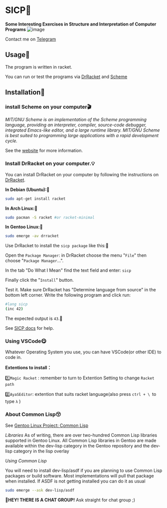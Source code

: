 # SICP🦎

**Some Interesting Exercises in Structure and Interpretation of Computer Programs**
![image](https://user-images.githubusercontent.com/68733617/143594190-42b42527-a5f5-4c11-8512-4d18bf761f4b.png)

Contact me on [Telegram](https://t.me/OttoDeng)

## Usage🌲

The program is written in racket.

You can run or test the programs via [DrRacket](https://racket-lang.org) and
[Scheme](https://www.gnu.org/software/mit-scheme)

## Installation🌹



### **install Scheme on your computer**🎬

*MIT/GNU Scheme is an implementation of the Scheme programming language, providing an interpreter, compiler, source-code debugger, integrated Emacs-like editor, and a large runtime library.
MIT/GNU Scheme is best suited to programming large applications with a rapid development cycle.*

See the [website](https://www.gnu.org/software/mit-scheme) for more information.





### **Install DrRacket on your computer.**💡


You can install DrRacket on your computer by following the instructions on [DrRacket](https://racket-lang.org/download/).

**In Debian (Ubuntu):**🍥

```bash
sudo apt-get install racket
```

**In Arch Linux:**🍤

```bash
sudo pacman -S racket #or racket-minimal
```

**In Gentoo Linux:**🍡

```bash
sudo emerge -av drracket
```



Use DrRacket to install the `sicp package` like this:🕺

Open the `Package Manager`: in DrRacket choose the menu "`File`" then choose "`Package Manager`...".

In the tab "Do What I Mean" find the text field and enter: `sicp`

Finally click the "`Install`" button.

Test it. Make sure DrRacket has "Determine language from source" in the bottom left corner. Write the following program and click run:

```bash
#lang sicp
(inc 42)
```

The expected output is `43`.💫

See [SICP docs](https://docs.racket-lang.org/sicp-manual/SICP_Language.html) for help.



### **Using VSCode**😋



Whatever Operating System you use, you can have VSCode(or other IDE) to code in.

**Extentions to install：**

:one:`Magic Racket` : remember to turn to Extention Setting to change `Racket path`

:two:`AyaSEditor`: extention that suits racket language(also press `ctrl + \ `to type `λ` )

### **About Common Lisp**😚


See [Gentoo Linux Project: Common Lisp](https://wiki.gentoo.org/wiki/Project:Common_Lisp/Guide)

*Libraries*
As of writing, there are over two-hundred Common Lisp libraries supported in Gentoo Linux. All Common Lisp libraries in Gentoo are made available within the dev-lisp category in the Gentoo repository and the dev-lisp category in the lisp overlay

*Using Common Lisp*


You will need to install dev-lisp/asdf if you are planning to use Common Lisp packages or build software. Most implementations will pull that package when installed. If ASDF is not getting installed you can do it as usual

```bash
sudo emerge --ask dev-lisp/asdf
```



**👀HEY! THERE IS A CHAT GROUP!**  Ask straight for chat group ;)
